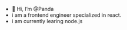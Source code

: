 - 👋 Hi, I’m @Panda
- i am a frontend engineer specialized in react.
- i am currently learing node.js
<!---
SatanistPanda/SatanistPanda is a ✨ special ✨ repository because its `README.md` (this file) appears on your GitHub profile.
You can click the Preview link to take a look at your changes.
--->
